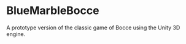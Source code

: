 BlueMarbleBocce
===============

A prototype version of the classic game of Bocce using the Unity 3D engine.
